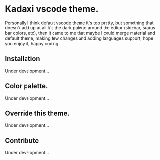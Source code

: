 # Kadaxi vscode theme.
Personally I think default vscode theme it's too pretty, but something that doesn't add up at all it's the dark palette around the editor (sidebar, status bar colors, etc), then it came to me that maybe I could merge material and default theme, making few changes and adding languages support, hope you enjoy it, happy coding.

## Installation
Under development...

## Color palette.
Under development...

## Override this theme.
Under development...

## Contribute
Under development...